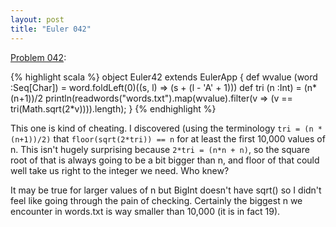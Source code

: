 ```yaml
---
layout: post
title: "Euler 042"
---
```


[Problem 042]\:

{% highlight scala %}
object Euler42 extends EulerApp {
  def wvalue (word :Seq[Char]) = word.foldLeft(0)((s, l) => (s + (l - 'A' + 1)))
  def tri (n :Int) = (n*(n+1))/2
  println(readwords("words.txt").map(wvalue).filter(v => (v == tri(Math.sqrt(2*v)))).length);
}
{% endhighlight %}

This one is kind of cheating. I discovered (using the terminology `tri = (n *
(n+1))/2)` that `floor(sqrt(2*tri)) == n` for at least the first 10,000 values
of n. This isn't hugely surprising because `2*tri = (n*n + n)`, so the square
root of that is always going to be a bit bigger than n, and floor of that could
well take us right to the integer we need. Who knew?

It may be true for larger values of n but BigInt doesn't have sqrt() so I
didn't feel like going through the pain of checking. Certainly the biggest n we
encounter in words.txt is way smaller than 10,000 (it is in fact 19).

[Problem 042]: http://projecteuler.net/index.php?section=problems&id=42
